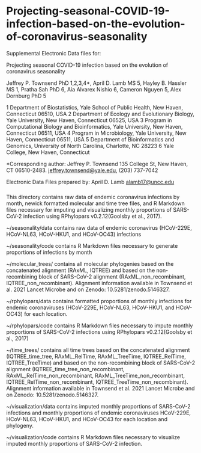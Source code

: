 # Projecting-seasonal-COVID-19-infection-based-on-the-evolution-of-coronavirus-seasonality
Supplemental Electronic Data files for: 

Projecting seasonal COVID-19 infection based on the evolution of coronavirus seasonality

Jeffrey P. Townsend PhD 1,2,3,4*, April D. Lamb MS 5, Hayley B. Hassler MS 1, Pratha Sah PhD 6, Aia Alvarex Nishio 6, Cameron Nguyen 5, Alex Dornburg PhD 5

1 Department of Biostatistics, Yale School of Public Health, New Haven, Connecticut 06510, USA
2 Department of Ecology and Evolutionary Biology, Yale University, New Haven, Connecticut 06525, USA
3 Program in Computational Biology and Bioinformatics, Yale University, New Haven, Connecticut 06511, USA
4 Program in Microbiology, Yale University, New Haven, Connecticut 06511, USA
5 Department of Bioinformatics and Genomics, University of North Carolina, Charlotte, NC 28223
6 Yale College, New Haven, Connecticut

*Corresponding author:
Jeffrey P. Townsend
135 College St, New Haven, CT 06510-2483. jeffrey.townsend@yale.edu, (203) 737-7042

Electronic Data Files prepared by:
April D. Lamb
alamb17@uncc.edu

###

This directory contains raw data of endemic coronavirus infections by month, newick formatted molecular and time tree files, and R Markdown files necessary for imputing and visualizing monthly proportions of SARS-CoV-2 infection using RPhylopars v0.2.12(Goolsby et al., 2017).

~/seasonality/data contains raw data of endemic coronavirus (HCoV-229E, HCoV-NL63, HCoV-HKU1, and HCoV-OC43) infections

~/seasonality/code contains R Markdown files necessary to generate proportions of infections by month

~/molecular_trees/ contains all molecular phylogenies based on the concatenated alignment (RAxML, IQTREE) and based on the non-recombining block of SARS-CoV-2 alignment (RAxML_non_recombinant, IQTREE_non_recombinant). Alignment information available in Townsend et al. 2021 Lancet Microbe and on Zenodo: 10.5281/zenodo.5146327.

~/rphylopars/data contains formatted proportions of monthly infections for endemic coronaviruses (HCoV-229E, HCoV-NL63, HCoV-HKU1, and HCoV-OC43) for each location.

~/rphylopars/code contains R Markdown files necessary to impute monthly proportions of SARS-CoV-2 infections using RPhylopars v0.2.12(Goolsby et al., 2017)

~/time_trees/ contains all time trees based on the concatenated alignment (IQTREE_time_tree, RAxML_RelTime, RAxML_TreeTime, IQTREE_RelTime, IQTREE_TreeTime) and based on the non-recombining block of SARS-CoV-2 alignment (IQTREE_time_tree_non_recombinant, RAxML_RelTime_non_recombinant, RAxML_TreeTime_non_recombinant, IQTREE_RelTime_non_recombinant, IQTREE_TreeTime_non_recombinant). Alignment information available in Townsend et al. 2021 Lancet Microbe and on Zenodo: 10.5281/zenodo.5146327.

~/visualization/data contains imputed monthly proportions of SARS-CoV-2 infections and monthly proportions of endemic coronaviruses HCoV-229E, HCoV-NL63, HCoV-HKU1, and HCoV-OC43 for each location and phylogeny.

~/visualization/code contains R Markdown files necessary to visualize imputed monthly proportions of SARS-CoV-2 infection.
